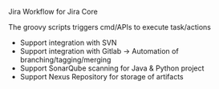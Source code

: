 Jira Workflow for Jira Core

The groovy scripts triggers cmd/APIs to execute task/actions

- Support integration with SVN
- Support integration with Gitlab
  -> Automation of branching/tagging/merging
- Support SonarQube scanning for Java & Python project
- Support Nexus Repository for storage of artifacts
